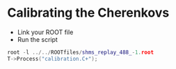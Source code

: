 # Calibrating the Cherenkovs
* Link your ROOT file
* Run the script
```C++
root -l ../../ROOTfiles/shms_replay_488_-1.root
T->Process("calibration.C+");
```